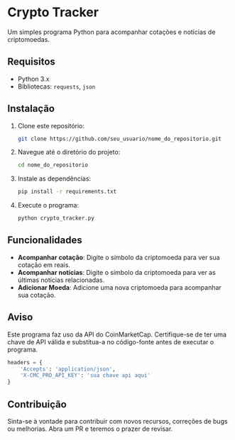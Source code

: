 # Crypto Tracker

Um simples programa Python para acompanhar cotações e notícias de criptomoedas.

## Requisitos

- Python 3.x
- Bibliotecas: `requests`, `json`

## Instalação

1. Clone este repositório:

   ```bash
   git clone https://github.com/seu_usuario/nome_do_repositorio.git
   ```

2. Navegue até o diretório do projeto:

   ```bash
   cd nome_do_repositorio
   ```

3. Instale as dependências:

   ```bash
   pip install -r requirements.txt
   ```

4. Execute o programa:

   ```bash
   python crypto_tracker.py
   ```

## Funcionalidades

- **Acompanhar cotação**: Digite o símbolo da criptomoeda para ver sua cotação em reais.
- **Acompanhar notícias**: Digite o símbolo da criptomoeda para ver as últimas notícias relacionadas.
- **Adicionar Moeda**: Adicione uma nova criptomoeda para acompanhar sua cotação.

## Aviso

Este programa faz uso da API do CoinMarketCap. Certifique-se de ter uma chave de API válida e substitua-a no código-fonte antes de executar o programa.

```python
headers = {
    'Accepts': 'application/json',
    'X-CMC_PRO_API_KEY': 'sua chave api aqui'
}
```

## Contribuição

Sinta-se à vontade para contribuir com novos recursos, correções de bugs ou melhorias. Abra um PR e teremos o prazer de revisar.